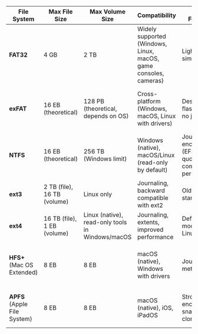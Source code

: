 | **File System**              | **Max File Size**           | **Max Volume Size**                              | **Compatibility**                                                | **Key Features**                                               | **Notes**                                                |
| ---------------------------- | --------------------------- | ------------------------------------------------ | ---------------------------------------------------------------- | -------------------------------------------------------------- | -------------------------------------------------------- |
| **FAT32**                    | 4 GB                        | 2 TB                                             | Widely supported (Windows, Linux, macOS, game consoles, cameras) | Lightweight, simple                                            | Cannot store files >4 GB (big limitation).               |
| **exFAT**                    | 16 EB (theoretical)         | 128 PB (theoretical, depends on OS)              | Cross-platform (Windows, macOS, Linux with drivers)              | Designed for flash drives; no journaling                       | Replaces FAT32 for large files (video, external drives). |
| **NTFS**                     | 16 EB (theoretical)         | 256 TB (Windows limit)                           | Windows (native), macOS/Linux (read-only by default)             | Journaling, encryption (EFS), quotas, compression, permissions | Default Windows system drive.                            |
| **ext3**                     | 2 TB (file), 16 TB (volume) | Linux only                                       | Journaling, backward compatible with ext2                        | Older Linux standard.                                          |                                                          |
| **ext4**                     | 16 TB (file), 1 EB (volume) | Linux (native), read-only tools in Windows/macOS | Journaling, extents, improved performance                        | Default in modern Linux distros.                               |                                                          |
| **HFS+** (Mac OS Extended)   | 8 EB                        | 8 EB                                             | macOS (native), Windows with drivers                             | Journaling, metadata                                           | Legacy macOS file system (pre-APFS).                     |
| **APFS** (Apple File System) | 8 EB                        | 8 EB                                             | macOS (native), iOS, iPadOS                                      | Strong encryption, snapshots, cloning                          | Default in modern macOS and iOS devices.                 |
